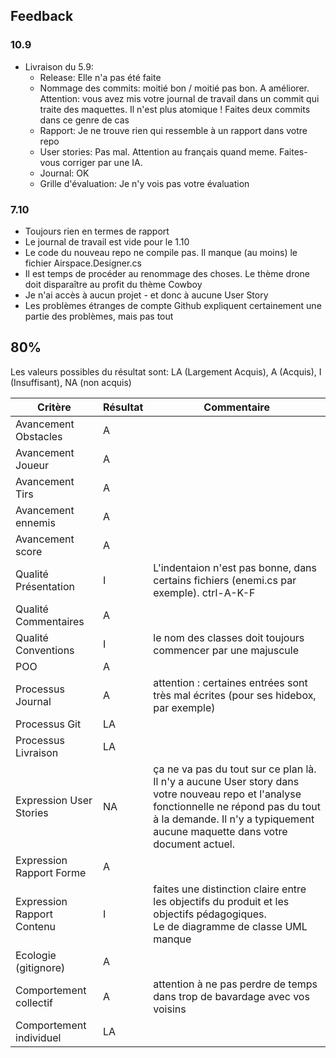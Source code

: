 ## Feedback

### 10.9

- Livraison du 5.9:
  - Release: Elle n'a pas été faite
  - Nommage des commits: moitié bon / moitié pas bon. A améliorer. Attention: vous avez mis votre journal de travail dans un commit qui traite des maquettes. Il n'est plus atomique ! Faites deux commits dans ce genre de cas
  - Rapport: Je ne trouve rien qui ressemble à un rapport dans votre repo
  - User stories: Pas mal. Attention au français quand meme. Faites-vous corriger par une IA.
  - Journal: OK
  - Grille d'évaluation: Je n'y vois pas votre évaluation

### 7.10

- Toujours rien en termes de rapport
- Le journal de travail est vide pour le 1.10
- Le code du nouveau repo ne compile pas. Il manque (au moins) le fichier Airspace.Designer.cs
- Il est temps de procéder au renommage des choses. Le thème drone doit disparaître au profit du thème Cowboy
- Je n'ai accès à aucun projet - et donc à aucune User Story
- Les problèmes étranges de compte Github expliquent certainement une partie des problèmes, mais pas tout

## 80%

Les valeurs possibles du résultat sont: LA (Largement Acquis), A (Acquis), I (Insuffisant), NA (non acquis)

| Critère                    | Résultat | Commentaire                                                                                                                                                                                                             |
| -------------------------- | -------- | ----------------------------------------------------------------------------------------------------------------------------------------------------------------------------------------------------------------------- |
| Avancement Obstacles       | A        |                                                                                                                                                                                                                         |
| Avancement Joueur          | A        |                                                                                                                                                                                                                         |
| Avancement Tirs            | A        |                                                                                                                                                                                                                         |
| Avancement ennemis         | A        |                                                                                                                                                                                                                         |
| Avancement score           | A        |                                                                                                                                                                                                                         |
| Qualité Présentation       | I        | L'indentaion n'est pas bonne, dans certains fichiers (enemi.cs par exemple). ctrl-A-K-F                                                                                                                                 |
| Qualité Commentaires       | A        |                                                                                                                                                                                                                         |
| Qualité Conventions        | I        | le nom des classes doit toujours commencer par une majuscule                                                                                                                                                            |
| POO                        | A        |                                                                                                                                                                                                                         |
| Processus Journal          | A        | attention : certaines entrées sont très mal écrites (pour ses hidebox, par exemple)                                                                                                                                     |
| Processus Git              | LA       |                                                                                                                                                                                                                         |
| Processus Livraison        | LA       |                                                                                                                                                                                                                         |
| Expression User Stories    | NA       | ça ne va pas du tout sur ce plan là. Il n'y a aucune User story dans votre nouveau repo et l'analyse fonctionnelle ne répond pas du tout à la demande. Il n'y a typiquement aucune maquette dans votre document actuel. |
| Expression Rapport Forme   | A        |                                                                                                                                                                                                                         |
| Expression Rapport Contenu | I        | faites une distinction claire entre les objectifs du produit et les objectifs pédagogiques.<br> Le de diagramme de classe UML manque                                                                                    |
| Ecologie (gitignore)       | A        |                                                                                                                                                                                                                         |
| Comportement collectif     | A        | attention à ne pas perdre de temps dans trop de bavardage avec vos voisins                                                                                                                                              |
| Comportement individuel    | LA       |                                                                                                                                                                                                                         |
